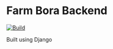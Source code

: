 # Farm Bora Backend

[![Build](https://github.com/farm-bora/farm-bora-backend/actions/workflows/build-containers.yml/badge.svg)](https://github.com/farm-bora/farm-bora-backend/actions/workflows/build-containers.yml)

Built using Django
